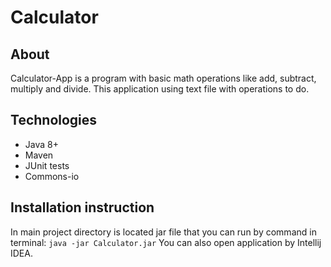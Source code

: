 # Calculator
## About
Calculator-App is a program with basic math operations like add, subtract, multiply and divide. This application using text file with operations to do.
## Technologies
- Java 8+
- Maven
- JUnit tests
- Commons-io
## Installation instruction
In main project directory is located jar file that you can run by command in terminal:
`java -jar Calculator.jar`
You can also open application by Intellij IDEA.
